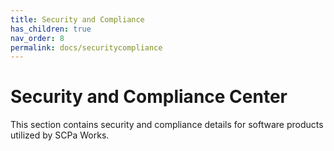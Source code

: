 ```yaml
---
title: Security and Compliance
has_children: true
nav_order: 8
permalink: docs/securitycompliance
---
```


# Security and Compliance Center

This section contains security and compliance details for software products utilized by SCPa Works.
